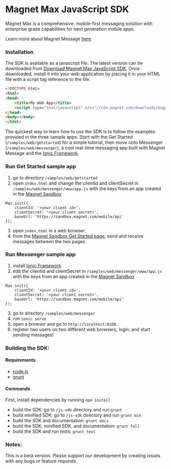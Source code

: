 Magnet Max JavaScript SDK
==============

Magnet Max is a comprehensive, mobile-first messaging solution with enterprise grade capabilities for next generation mobile apps.

Learn more about Magnet Message [here](https://developer.magnet.com/).

### Installation

The SDK is available as a javascript file. The latest version can be downloaded from
 [Download Magnet Max JavaScript SDK](https://cdn.magnet.com/downloads/magnet-max-sdk.min.js). Once downloaded, install it into
 your web application by placing it in your HTML file with a script tag reference to the file.

```html
<!DOCTYPE html>
<html>
<head>
    <title>My Web App</title>
    <script type="text/javascript" src="//cdn.magnet.com/downloads/magnet-sdk.min.js"></script>
</head>
<body></body>
</html>
```

The quickest way to learn how to use the SDK is to follow the examples provided in the three sample apps. Start with the Get Started (`/samples/web/getstarted`)
for a simple tutorial, then move onto Messenger (`/samples/web/messenger`), a cool real-time messaging app built with Magnet Message and the [Ionic Framework](http://ionicframework.com/).

### Run Get Started sample app

1. go to directory `/samples/web/getstarted`
2. open `index.html` and change the clientId and clientSecret in `/samples/web/messenger/www/app.js` with the keys from an app created in the [Magnet Sandbox](https://sandbox.magnet.com/)
```
Max.init({
    clientId: '<your client id>',
    clientSecret: '<your client secret>',
    baseUrl: 'https://sandbox.magnet.com/mobile/api'
});
```
3. open `index.html` in a web browser.
4. from the [Magnet Sandbox Get Started page](https://sandbox.magnet.com/message/v2/#/welcome), send and receive messages between the two pages.

### Run Messenger sample app

1. install [Ionic Framework](http://ionicframework.com/)
2. edit the clientId and clientSecret in `/samples/web/messenger/www/app.js` with the keys from an app created in the [Magnet Sandbox](https://sandbox.magnet.com/)
```
Max.init({
    clientId: '<your client id>',
    clientSecret: '<your client secret>',
    baseUrl: 'https://sandbox.magnet.com/mobile/api'
});
```
3. go to directory `/samples/web/messenger`
4. run `ionic serve`
5. open a browser and go to `http://localhost:8100`.
6. register two users on two different web browsers, login, and start sending messages!

### Building the SDK:

#### Requirements

* [node.js](https://nodejs.org/)
* [grunt](http://gruntjs.com/)

#### Commands

First, install dependencies by running `npm install`

* build the SDK: go to `/js-sdk` directory and run `grunt`
* build minified SDK: go to `/js-sdk` directory and run `grunt min`
* build the SDK and documentation: `grunt docs`
* build the SDK, minified SDK, and documentation: `grunt full`
* build the SDK and run tests: `grunt test`

### Notes:

This is a beta version. Please support our development by creating issues with any bugs or feature requests.